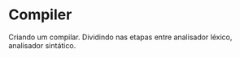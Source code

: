 # Compiler
Criando um compilar. Dividindo nas etapas entre analisador léxico, analisador sintático. 
